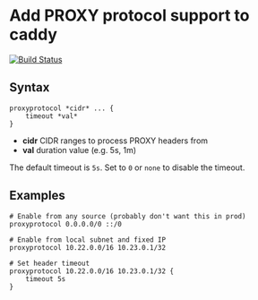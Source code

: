 # Add PROXY protocol support to caddy

[![Build Status](https://travis-ci.org/petrus-v/caddy-proxyprotocol.svg?branch=master)](https://travis-ci.org/petrus-v/caddy-proxyprotocol)

## Syntax

```
proxyprotocol *cidr* ... {
    timeout *val*
}
```

- **cidr** CIDR ranges to process PROXY headers from
- **val** duration value (e.g. 5s, 1m)

The default timeout is `5s`. Set to `0` or `none` to disable the timeout.

## Examples

```
# Enable from any source (probably don't want this in prod)
proxyprotocol 0.0.0.0/0 ::/0

# Enable from local subnet and fixed IP
proxyprotocol 10.22.0.0/16 10.23.0.1/32

# Set header timeout
proxyprotocol 10.22.0.0/16 10.23.0.1/32 {
    timeout 5s
}

```
